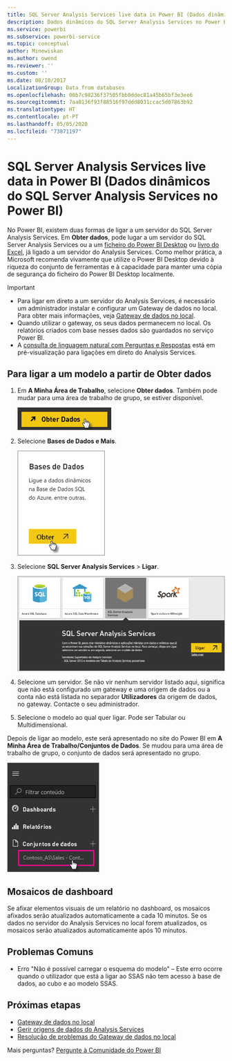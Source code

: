 ```yaml
---
title: SQL Server Analysis Services live data in Power BI (Dados dinâmicos do SQL Server Analysis Services no Power BI)
description: Dados dinâmicos do SQL Server Analysis Services no Power BI. Isto é feito através de uma origem de dados configurada para um gateway empresarial.
ms.service: powerbi
ms.subservice: powerbi-service
ms.topic: conceptual
author: Minewiskan
ms.author: owend
ms.reviewer: ''
ms.custom: ''
ms.date: 08/10/2017
LocalizationGroup: Data from databases
ms.openlocfilehash: 00b7c98236f37505fbb0ddec81a45b65bf3e3ee6
ms.sourcegitcommit: 7aa0136f93f88516f97ddd8031ccac5d07863b92
ms.translationtype: HT
ms.contentlocale: pt-PT
ms.lasthandoff: 05/05/2020
ms.locfileid: "73871197"
---
```

# <a name="sql-server-analysis-services-live-data-in-power-bi"></a>SQL Server Analysis Services live data in Power BI (Dados dinâmicos do SQL Server Analysis Services no Power BI)

No Power BI, existem duas formas de ligar a um servidor do SQL Server Analysis Services. Em **Obter dados**, pode lugar a um servidor do SQL Server Analysis Services ou a um [ficheiro do Power BI Desktop](service-desktop-files.md) ou [livro do Excel](service-excel-workbook-files.md), já ligado a um servidor do Analysis Services. Como melhor prática, a Microsoft recomenda vivamente que utilize o Power BI Desktop devido à riqueza do conjunto de ferramentas e à capacidade para manter uma cópia de segurança do ficheiro do Power BI Desktop localmente.

>[!IMPORTANT]
> * Para ligar em direto a um servidor do Analysis Services, é necessário um administrador instalar e configurar um Gateway de dados no local. Para obter mais informações, veja [Gateway de dados no local](service-gateway-onprem.md).
> * Quando utilizar o gateway, os seus dados permanecem no local.  Os relatórios criados com base nesses dados são guardados no serviço Power BI. 
> * A [consulta de linguagem natural com Perguntas e Respostas](service-q-and-a-direct-query.md) está em pré-visualização para ligações em direto do Analysis Services.

## <a name="to-connect-to-a-model-from-get-data"></a>Para ligar a um modelo a partir de Obter dados

1. Em **A Minha Área de Trabalho**, selecione **Obter dados**. Também pode mudar para uma área de trabalho de grupo, se estiver disponível.

   ![Botão Ligar-se para obter dados](media/sql-server-analysis-services-tabular-data/connecttoas_getdatabutton.png)

2. Selecione **Bases de Dados e Mais**.

   ![Ligar-se para obter dados 1](media/sql-server-analysis-services-tabular-data/connecttoas_getdata_1.png)

3. Selecione **SQL Server Analysis Services** > **Ligar**.

   ![Ligar-se para obter dados 2](media/sql-server-analysis-services-tabular-data/connecttoas_getdata_2.png)

4. Selecione um servidor. Se não vir nenhum servidor listado aqui, significa que não está configurado um gateway e uma origem de dados ou a conta não está listada no separador **Utilizadores** da origem de dados, no gateway. Contacte o seu administrador.

5. Selecione o modelo ao qual quer ligar. Pode ser Tabular ou Multidimensional.

Depois de ligar ao modelo, este será apresentado no site do Power BI em **A Minha Área de Trabalho/Conjuntos de Dados**. Se mudou para uma área de trabalho de grupo, o conjunto de dados será apresentado no grupo.

![Ligar-se a conjunto de dados](media/sql-server-analysis-services-tabular-data/connecttoas_dataset_5.png)

## <a name="dashboard-tiles"></a>Mosaicos de dashboard

Se afixar elementos visuais de um relatório no dashboard, os mosaicos afixados serão atualizados automaticamente a cada 10 minutos. Se os dados no servidor do Analysis Services no local forem atualizados, os mosaicos serão atualizados automaticamente após 10 minutos.

## <a name="common-issues"></a>Problemas Comuns

* Erro "Não é possível carregar o esquema do modelo" – Este erro ocorre quando o utilizador que está a ligar ao SSAS não tem acesso à base de dados, ao cubo e ao modelo SSAS.

## <a name="next-steps"></a>Próximas etapas

* [Gateway de dados no local](service-gateway-onprem.md)  
* [Gerir origens de dados do Analysis Services](service-gateway-enterprise-manage-ssas.md)  
* [Resolução de problemas do Gateway de dados no local](service-gateway-onprem-tshoot.md)  

Mais perguntas? [Pergunte à Comunidade do Power BI](https://community.powerbi.com/)